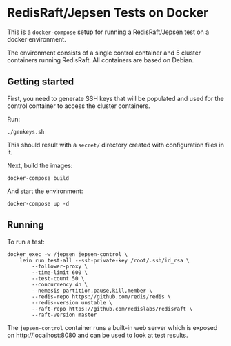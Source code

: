 # RedisRaft/Jepsen Tests on Docker

This is a `docker-compose` setup for running a RedisRaft/Jepsen test on a docker
environment.

The environment consists of a single control container and 5 cluster containers
running RedisRaft. All containers are based on Debian.

## Getting started

First, you need to generate SSH keys that will be populated and used for the
control container to access the cluster containers.

Run:

    ./genkeys.sh

This should result with a `secret/` directory created with configuration files
in it.

Next, build the images:

    docker-compose build

And start the environment:

    docker-compose up -d

## Running

To run a test:

    docker exec -w /jepsen jepsen-control \
        lein run test-all --ssh-private-key /root/.ssh/id_rsa \
            --follower-proxy \
            --time-limit 600 \
            --test-count 50 \
            --concurrency 4n \
            --nemesis partition,pause,kill,member \
            --redis-repo https://github.com/redis/redis \
            --redis-version unstable \
            --raft-repo https://github.com/redislabs/redisraft \
            --raft-version master

The `jepsen-control` container runs a built-in web server which is exposed on
http://localhost:8080 and can be used to look at test results.
